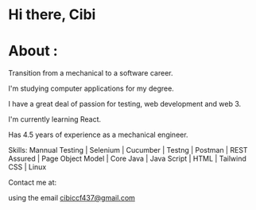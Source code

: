 # Hi there, Cibi

# About :

Transition from a mechanical to a software career.

I'm studying computer applications for my degree.

I have a great deal of passion for testing, web development and web 3.

I'm currently learning React.

Has 4.5 years of experience as a mechanical engineer.

Skills: Mannual Testing | Selenium | Cucumber | Testng | Postman | REST Assured | Page Object Model | Core Java | Java Script | HTML | Tailwind CSS | Linux

Contact me at: 

using the email cibiccf437@gmail.com
